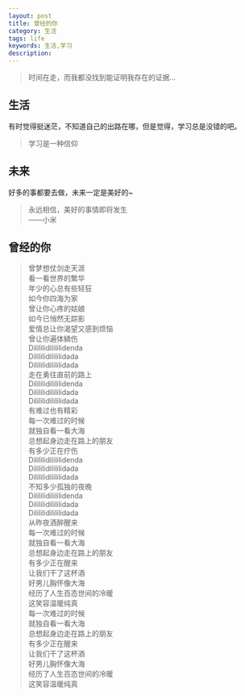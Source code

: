 ```yaml
---
layout: post
title: 曾经的你
category: 生活
tags: life
keywords: 生活,学习
description: 
---
```


> 时间在走，而我都没找到能证明我存在的证据...

## 生活

有时觉得挺迷茫，不知道自己的出路在哪，但是觉得，学习总是没错的吧。  
> 学习是一种信仰  

## 未来
好多的事都要去做，未来一定是美好的~  
> 永远相信，美好的事情即将发生  
> ——小米  

## 曾经的你
> 曾梦想仗剑走天涯  
> 看一看世界的繁华  
> 年少的心总有些轻狂  
> 如今你四海为家  
> 曾让你心疼的姑娘  
> 如今已悄然无踪影  
> 爱情总让你渴望又感到烦恼  
> 曾让你遍体鳞伤  
> Dilililidilililidenda  
> Dilililidilililidada  
> Dilililidilililidada  
> 走在勇往直前的路上  
> Dilililidilililidenda  
> Dilililidilililidada  
> Dilililidilililidada  
> 有难过也有精彩  
> 每一次难过的时候  
> 就独自看一看大海  
> 总想起身边走在路上的朋友  
> 有多少正在疗伤  
> Dilililidilililidenda  
> Dilililidilililidada  
> Dilililidilililidada  
> 不知多少孤独的夜晚  
> Dilililidilililidenda  
> Dilililidilililidada  
> Dilililidilililidada  
> 从昨夜酒醉醒来  
> 每一次难过的时候  
> 就独自看一看大海  
> 总想起身边走在路上的朋友  
> 有多少正在醒来  
> 让我们干了这杯酒  
> 好男儿胸怀像大海  
> 经历了人生百态世间的冷暖  
> 这笑容温暖纯真  
> 每一次难过的时候  
> 就独自看一看大海  
> 总想起身边走在路上的朋友  
> 有多少正在醒来  
> 让我们干了这杯酒  
> 好男儿胸怀像大海  
> 经历了人生百态世间的冷暖  
> 这笑容温暖纯真  
